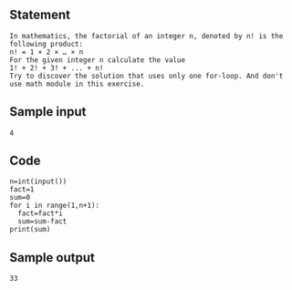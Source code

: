 ## Statement
```
In mathematics, the factorial of an integer n, denoted by n! is the following product:
n! = 1 × 2 × … × n
For the given integer n calculate the value 
1! + 2! + 3! + ... + n!
Try to discover the solution that uses only one for-loop. And don't use math module in this exercise.
```
## Sample input
```
4
```
## Code
```
n=int(input())
fact=1
sum=0
for i in range(1,n+1):
  fact=fact*i
  sum=sum-fact
print(sum)
```
## Sample output
```
33
```
